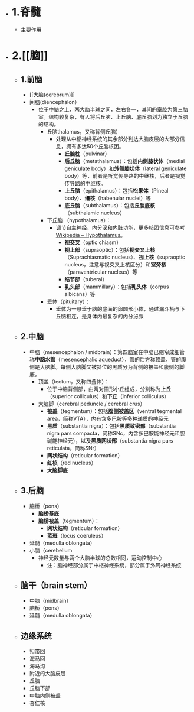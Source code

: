 - # 1.脊髓
	- 主要作用 
- # 2.[[脑]] 
	- ## 1.前脑
		- [[大脑(cerebrum)]]
		- 间脑(diencephalon）
			- 位于中脑之上，两大脑半球之间，左右各一，其间的室腔为第三脑室。结构较复杂，有人将后丘脑、上丘脑、底丘脑划为独立于丘脑的结构。
				- 丘脑thalamus，又称背侧丘脑）
					- 处理从中枢神经系统的其余部分到达大脑皮层的大部分信息，拥有多达50个丘脑核团。
						-   **丘脑枕**（pulvinar）
						-   **后丘脑**（metathalamus）：包括**内侧膝状体**（medial geniculate body）和**外侧膝状体**（lateral geniculate body）等，前者是听觉传导路的中继核，后者是视觉传导路的中继核。
						-   **上丘脑**（epithalamus）：包括**松果体**（Pineal body）、**缰核**（habenular nuclei）等
						-   **底丘脑**（subthalamus）：包括**丘脑底核**（subthalamic nucleus）
				- 下丘脑 （hypothalamus）：
					- 调节自主神经、内分泌和内脏功能，更多核团信息可参考[Wikipedia – Hypothalamus](https://link.zhihu.com/?target=https%3A//en.wikipedia.org/wiki/Hypothalamus%23Nuclei)。
						-   **视交叉**（optic chiasm）
						-   **视上部**（supraoptic）：包括**视交叉上核**（Suprachiasmatic nucleus）、**视上核**（supraoptic nucleus，注意与视交叉上核区分）和**室旁核**（paraventricular nucleus）等
						-   **结节部**（tuberal）
						-   **乳头部**（mammillary）：包括**乳头体**（corpus albicans）等
				- 垂体（pituitary）：
					- 垂体为一悬垂于脑的底面的卵圆形小体，通过漏斗柄与下丘脑相连，是身体内最复杂的内分泌腺
	- ## 2.中脑
		- 中脑（mesencephalon / midbrain）：第四脑室在中脑已缩窄成细管称**中脑水管**（mesencephalic aqueduct），管的后方称顶盖，管的腹侧是大脑脚。每侧大脑脚又被斜位的黑质分为背侧的被盖和腹侧的脚底。
			- 顶盖（tectum，又称四叠体）：
				- 位于中脑背侧部，由两对圆形小丘组成，分别称为**上丘**（superior colliculus）和**下丘**（inferior colliculus）
			- 大脑脚（cerebral peduncle / cerebral crus）
				-   **被盖**（tegmentum）：包括**腹侧被盖区**（ventral tegmental area，简称VTA），内有含多巴胺等多种递质的神经元
				-   **黑质**（substantia nigra）：包括**黑质致密部**（substantia nigra pars compacta，简称SNc，内含多巴胺能神经元和胆碱能神经元），以及**黑质网状部**（substantia nigra pars reticulata，简称SNr）
				-   **网状结构**（reticular formation）
				-   **红核**（red nucleus）
				-   **大脑脚底**
	- ## 3.后脑
		- 脑桥（pons）
			-   **脑桥基底**
			-   **脑桥被盖**（tegmentum）：
				-   **网状结构**（reticular formation）
				-   **蓝斑**（locus coeruleus）
		- 延髓（medulla oblongata）
		- 小脑（cerebellum
			-   神经元数量与两个大脑半球的总数相同，运动控制中心
				- 注：脑神经部分属于中枢神经系统，部分属于外周神经系统
	- ## 脑干（brain stem）
		- 中脑（midbrain）
		- 脑桥（pons）
		- 延髓（medulla oblongata）
	- ## 边缘系统
		- 扣带回
		- 海马回
		- 海马沟
		- 附近的大脑皮层
		- 丘脑
		- 丘脑下部
		- 中脑内侧被盖
		- 杏仁核